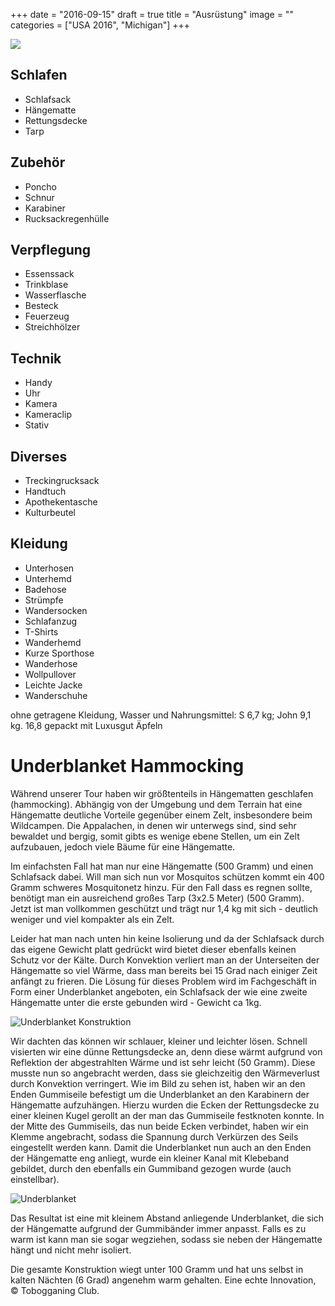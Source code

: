 +++
date = "2016-09-15"
draft = true
title = "Ausrüstung"
image = ""
categories = ["USA 2016", "Michigan"]
+++

![](/images/2016-09-00_.jpg)

## Schlafen
- Schlafsack
- Hängematte
- Rettungsdecke
- Tarp

## Zubehör
- Poncho
- Schnur
- Karabiner
- Rucksackregenhülle

## Verpflegung
- Essenssack
- Trinkblase
- Wasserflasche
- Besteck
- Feuerzeug
- Streichhölzer

## Technik
- Handy
- Uhr
- Kamera
- Kameraclip
- Stativ

## Diverses
- Treckingrucksack
- Handtuch
- Apothekentasche
- Kulturbeutel

## Kleidung
- Unterhosen
- Unterhemd
- Badehose
- Strümpfe
- Wandersocken
- Schlafanzug
- T-Shirts
- Wanderhemd
- Kurze Sporthose
- Wanderhose
- Wollpullover
- Leichte Jacke
- Wanderschuhe

ohne getragene Kleidung,
Wasser und Nahrungsmittel: 
S 6,7 kg; John 9,1 kg. 
16,8 gepackt mit Luxusgut Äpfeln

# Underblanket Hammocking

Während unserer Tour haben wir größtenteils in Hängematten geschlafen (hammocking). Abhängig von der Umgebung und dem Terrain hat eine Hängematte deutliche Vorteile gegenüber einem Zelt, insbesondere beim Wildcampen. Die Appalachen, in denen wir unterwegs sind, sind sehr bewaldet und bergig, somit gibts es wenige ebene Stellen, um ein Zelt aufzubauen, jedoch viele Bäume für eine Hängematte. 

Im einfachsten Fall hat man nur eine Hängematte (500 Gramm) und einen Schlafsack dabei. Will man sich nun vor Mosquitos schützen kommt ein 400 Gramm schweres Mosquitonetz hinzu. Für den Fall dass es regnen sollte, benötigt man ein ausreichend großes Tarp (3x2.5 Meter) (500 Gramm). Jetzt ist man vollkommen geschützt und trägt nur 1,4 kg mit sich - deutlich weniger und viel kompakter als ein Zelt. 

Leider hat man nach unten hin keine Isolierung und da der Schlafsack durch das eigene Gewicht platt gedrückt wird bietet dieser ebenfalls keinen Schutz vor der Kälte. Durch Konvektion verliert man an der Unterseiten der Hängematte so viel Wärme, dass man bereits bei 15 Grad nach einiger Zeit anfängt zu frieren. 
Die Lösung für dieses Problem wird im Fachgeschäft in Form einer Underblanket angeboten, ein Schlafsack der wie eine zweite Hängematte unter die erste gebunden wird - Gewicht ca 1kg. 

![Underblanket Konstruktion](/images/2016-09-11_Underblanket-Construction.jpg)

Wir dachten das können wir schlauer, kleiner und leichter lösen. Schnell visierten wir eine dünne Rettungsdecke an, denn diese wärmt aufgrund von Reflektion der abgestrahlten Wärme und ist sehr leicht (50 Gramm). 
Diese musste nun so angebracht werden, dass sie gleichzeitig den Wärmeverlust durch Konvektion verringert.
Wie im Bild zu sehen ist, haben wir an den Enden Gummiseile befestigt um die Underblanket an den Karabinern der Hängematte aufzuhängen. Hierzu wurden die Ecken der Rettungsdecke zu einer kleinen Kugel gerollt an der man das Gummiseile festknoten konnte. In der Mitte des Gummiseils, das nun beide Ecken verbindet, haben wir ein Klemme angebracht, sodass die Spannung durch Verkürzen des Seils eingestellt werden kann. 
Damit die Underblanket nun auch an den Enden der Hängematte eng anliegt, wurde ein kleiner Kanal mit Klebeband gebildet, durch den ebenfalls ein Gummiband gezogen wurde (auch einstellbar).  


![Underblanket](/images/2016-09-11_Underblanket.jpg)

Das Resultat ist eine mit kleinem Abstand anliegende Underblanket, die sich der Hängematte aufgrund der Gummibänder immer anpasst. Falls es zu warm ist kann man sie sogar wegziehen, sodass sie neben der Hängematte hängt und nicht mehr isoliert. 

Die gesamte Konstruktion wiegt unter 100 Gramm und hat uns selbst in kalten Nächten (6 Grad) angenehm warm gehalten.
Eine echte Innovation, © Tobogganing Club.
